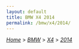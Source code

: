 ```yaml
---
layout: default
title: BMW X4 2014
permalink: /bmw/x4/2014/
---
```

[*Home*](/) > [*BMW*](/bmw/) > [*X4*](/bmw/x4/) > [*2014*](/bmw/x4/2014/)
